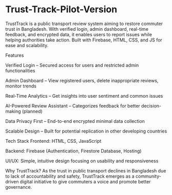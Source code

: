 # Trust-Track-Pilot-Version
TrustTrack is a public transport review system aiming to restore commuter trust in Bangladesh. With verified login, admin dashboard, real-time feedback, and encrypted data, it enables users to report issues while helping authorities take action. Built with Firebase, HTML, CSS, and JS for ease and scalability.

Features


Verified Login – Secured access for users and restricted admin functionalities

Admin Dashboard – View registered users, delete inappropriate reviews, monitor trends

Real-Time Analytics – Get insights into user sentiment and common issues

AI-Powered Review Assistant – Categorizes feedback for better decision-making (planned)

Data Privacy First – End-to-end encrypted minimal data collection

Scalable Design – Built for potential replication in other developing countries

Tech Stack
Frontend: HTML, CSS, JavaScript

Backend: Firebase (Authentication, Firestore Database, Hosting)

UI/UX: Simple, intuitive design focusing on usability and responsiveness

Why TrustTrack?
As the trust in public transport declines in Bangladesh due to lack of accountability and safety, TrustTrack emerges as a community-driven digital initiative to give commuters a voice and promote better governance.

